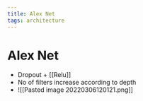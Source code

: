 ```yaml
---
title: Alex Net
tags: architecture
---
```


# Alex Net
- Dropout + [[Relu]]
- No of filters increase according to depth
- ![[Pasted image 20220306120121.png]]






